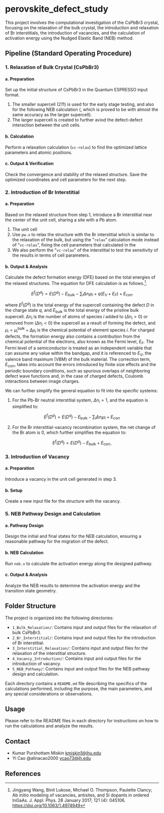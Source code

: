 # perovskite_defect_study

This project involves the computational investigation of the CsPbBr3 crystal, focusing on the relaxation of the bulk crystal, the introduction and relaxation of Br interstitials, the introduction of vacancies, and the calculation of activation energy using the Nudged Elastic Band (NEB) method.

## Pipeline (Standard Operating Procedure)

### 1. Relaxation of Bulk Crystal (CsPbBr3)

#### a. Preparation

Set up the initial structure of CsPbBr3 in the Quantum ESPRESSO input format.
1. The smaller supercell (2*1*1) is used for the early stage testing, and also for the following NEB calculation (, which is proved to be with almost the same accuracy as the larger supercell).
2. The larger supercell is created to further aviod the defect-defect interaction between the unit cells.

#### b. Calculation
Perform a relaxation calculation (`vc-relax`) to find the optimized lattice parameters and atomic positions.

#### c. Output & Verification

Check the convergence and stability of the relaxed structure. Save the optimized coordinates and cell parameters for the next step.

### 2. Introduction of Br Interstitial

#### a. Preparation

Based on the relaxed structure from step 1, introduce a Br interstitial near the center of the unit cell, sharing a site with a Pb atom.
1. The unit cell 
2. Use `pw.x` to relax the structure with the Br interstitial which is similar to the relaxation of the bulk, but using the "`relax`" calculation mode instead of "`vc-relax`", fixing the cell parameters that calculated in the 
3. We also perform the "`vc-relax`" of the interstitial to test the sensitivity of the results in terms of cell parameters.

#### b. Output & Analysis
Calculate the defect formation energy (DFE) based on the total energies of the relaxed structures. 
The equation for DFE calculation is as follows.[^1].

$$
E^f(D^q) = E(D^q) - E_{\text{bulk}} - \sum_i \Delta n_i \mu_i + q(E_V + E_F) + E_{\text{corr}}
$$

where $E^f(D^q)$ is the total energy of the supercell containing the defect $D$ in the charge state $q$, and $E_{\text{bulk}}$ is the total energy of the pristine bulk supercell. $\Delta n_i$ is the number of atoms of species $i$ added to ($\Delta n_i > 0$) or removed from ($\Delta n_i < 0$) the supercell as a result of forming the defect, and $\mu_i = \mu_i^{\text{bulk}} + \Delta \mu_i$ is the chemical potential of element species $i$. For charged defects, the formation energy also contains a contribution from the chemical potential of the electrons, also known as the Fermi level, $E_F$. The Fermi level of a semiconductor is treated as an independent variable that can assume any value within the bandgap, and it is referenced to $E_V$, the valence band maximum (VBM) of the bulk material. The correction term, $E_{\text{corr}}$, takes into account the errors introduced by finite size effects and the periodic boundary conditions, such as spurious overlaps of neighboring defect wave functions and, in the case of charged defects, Coulomb interactions between image charges.

We can further simplify the general equation to fit into the specific systems:
1. For the Pb-Br neutral interstitial system, $\Delta n_i = 1$, and the equation is simplified to:

$$
E^f(D^q) = E(D^q) - E_{\text{bulk}} - \sum_i \Delta n_i \mu_i + E_{\text{corr}}
$$

2. For the Br interstitial-vacancy recombination system, the net change of the Br atom is 0, which further simplifies the equation to:

$$
E^f(D^q) = E(D^q) - E_{\text{bulk}} + E_{\text{corr}},
$$


### 3. Introduction of Vacancy

#### a. Preparation
Introduce a vacancy in the unit cell generated in step 3.

#### b. Setup
Create a new input file for the structure with the vacancy.

### 5. NEB Pathway Design and Calculation

#### a. Pathway Design
Design the initial and final states for the NEB calculation, ensuring a reasonable pathway for the migration of the defect.

#### b. NEB Calculation
Run `neb.x` to calculate the activation energy along the designed pathway.

#### c. Output & Analysis
Analyze the NEB results to determine the activation energy and the transition state geometry.

## Folder Structure

The project is organized into the following directories:

- `1_Bulk_Relaxation/`: Contains input and output files for the relaxation of bulk CsPbBr3.
- `2_Br_Interstitial/`: Contains input and output files for the introduction of Br interstitial.
- `3_Interstitial_Relaxation/`: Contains input and output files for the relaxation of the interstitial structure.
- `4_Vacancy_Introduction/`: Contains input and output files for the introduction of vacancy.
- `5_NEB_Pathway/`: Contains input and output files for the NEB pathway design and calculation.

Each directory contains a `README.md` file describing the specifics of the calculations performed, including the purpose, the main parameters, and any special considerations or observations.

## Usage

Please refer to the README files in each directory for instructions on how to run the calculations and analyze the results.


## Contact

- Kumar Purshottam Miskin kmiskin1@jhu.edu
- Yi Cao @alinacao2000 ycao73@jh.edu

## References
[^1]: Jingyang Wang, Binit Lukose, Michael O. Thompson, Paulette Clancy; Ab initio modeling of vacancies, antisites, and Si dopants in ordered InGaAs. J. Appl. Phys. 28 January 2017; 121 (4): 045106. https://doi.org/10.1063/1.4974949

